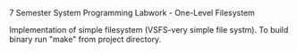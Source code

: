 7 Semester System Programming Labwork - One-Level Filesystem

Implementation of simple filesystem (VSFS-very simple file systm). To build binary run "make" from project directory.
